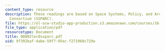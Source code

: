 ```yaml
---
content_type: resource
description: These readings are based on Space Systems, Policy, and Architecture Research
  Consortium (SSPARC).
file: https://ol-ocw-studio-app-production.s3.amazonaws.com/courses/16-892j-space-system-architecture-and-design-fall-2004/9f392baf4abe59f795ecf271968c729a_08002lec8ssparc.pdf
file_type: application/pdf
resourcetype: Document
title: 08002lec8ssparc.pdf
uid: 9f392baf-4abe-59f7-95ec-f271968c729a
---
```

